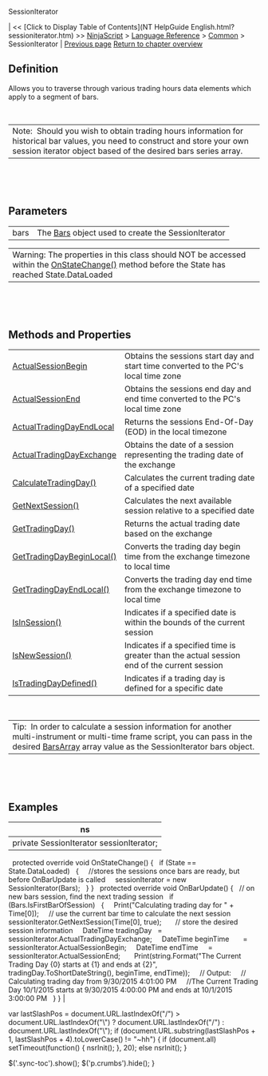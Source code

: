 ﻿










 


SessionIterator







| &lt;&lt; [Click to Display Table of Contents](NT HelpGuide English.html?sessioniterator.htm) &gt;&gt;
 [NinjaScript](ninjascript.htm) &gt; [Language Reference](language_reference_wip.htm) &gt; [Common](common.htm) &gt;
SessionIterator | [Previous page](state.htm)
[Return to chapter overview](common.htm)










Definition
----------


Allows you to traverse through various trading hours data elements which apply to a segment of bars.  


 




|  |
| --- |
| Note:  Should you wish to obtain trading hours information for historical bar values, you need to construct and store your own session iterator object based of the desired bars series array. |



 


 


Parameters
----------




|  |  |
| --- | --- |
| bars | The [Bars](bars.htm) object used to create the SessionIterator |






|  |
| --- |
| Warning: The properties in this class should NOT be accessed within the [OnStateChange()](onstatechange.htm) method before the State has reached State.DataLoaded |



 


 


Methods and Properties
----------------------




|  |  |
| --- | --- |
| [ActualSessionBegin](actualsessionbegin.htm) | Obtains the sessions start day and start time converted to the PC's local time zone |
| [ActualSessionEnd](actualsessionend.htm) | Obtains the sessions end day and end time converted to the PC's local time zone |
| [ActualTradingDayEndLocal](actualtradingdayendlocal.htm) | Returns the sessions End-Of-Day (EOD) in the local timezone |
| [ActualTradingDayExchange](actualtradingdayexchange.htm) | Obtains the date of a session representing the trading date of the exchange |
| [CalculateTradingDay()](calculatetradingday.htm) | Calculates the current trading date of a specified date |
| [GetNextSession()](getnextsession.htm) | Calculates the next available session relative to a specified date |
| [GetTradingDay()](gettradingday.htm) | Returns the actual trading date based on the exchange |
| [GetTradingDayBeginLocal()](gettradingdaybeginlocal.htm) | Converts the trading day begin time from the exchange timezone to local time |
| [GetTradingDayEndLocal()](gettradingdayendlocal.htm) | Converts the trading day end time from the exchange timezone to local time |
| [IsInSession()](isinsession.htm) | Indicates if a specified date is within the bounds of the current session |
| [IsNewSession()](isnewsession.htm) | Indicates if a specified time is greater than the actual session end of the current session |
| [IsTradingDayDefined()](istradingdaydefined.htm) | Indicates if a trading day is defined for a specific date |



 




|  |
| --- |
| Tip:  In order to calculate a session information for another multi-instrument or multi-time frame script, you can pass in the desired [BarsArray](barsarray.htm) array value as the SessionIterator bars object. |



 


 


Examples
--------




| ns |
| --- |
| private SessionIterator sessionIterator;
 
protected override void OnStateChange()
{
   if (State == State.DataLoaded)
   {
     //stores the sessions once bars are ready, but before OnBarUpdate is called
     sessionIterator = new SessionIterator(Bars);
   }
}
 
protected override void OnBarUpdate()
{
   // on new bars session, find the next trading session
   if (Bars.IsFirstBarOfSession)
   {
     Print("Calculating trading day for " + Time[0]);
     // use the current bar time to calculate the next session
     sessionIterator.GetNextSession(Time[0], true);
 
     // store the desired session information
     DateTime tradingDay   = sessionIterator.ActualTradingDayExchange;
     DateTime beginTime       = sessionIterator.ActualSessionBegin;
     DateTime endTime     = sessionIterator.ActualSessionEnd;
 
     Print(string.Format("The Current Trading Day {0} starts at {1} and ends at {2}",
                         tradingDay.ToShortDateString(), beginTime, endTime));
     // Output:
     // Calculating trading day from 9/30/2015 4:01:00 PM
     //The Current Trading Day 10/1/2015 starts at 9/30/2015 4:00:00 PM and ends at 10/1/2015 3:00:00 PM
   }
} |






 
 var lastSlashPos = document.URL.lastIndexOf("/") &gt; document.URL.lastIndexOf("\\") ? document.URL.lastIndexOf("/") : document.URL.lastIndexOf("\\");
 if (document.URL.substring(lastSlashPos + 1, lastSlashPos + 4).toLowerCase() != "~hh") {
 if (document.all) setTimeout(function() {
 nsrInit();
 }, 20);
 else nsrInit();
 }
 
 
 $('.sync-toc').show();
 $('p.crumbs').hide();
 }
 
 
 



